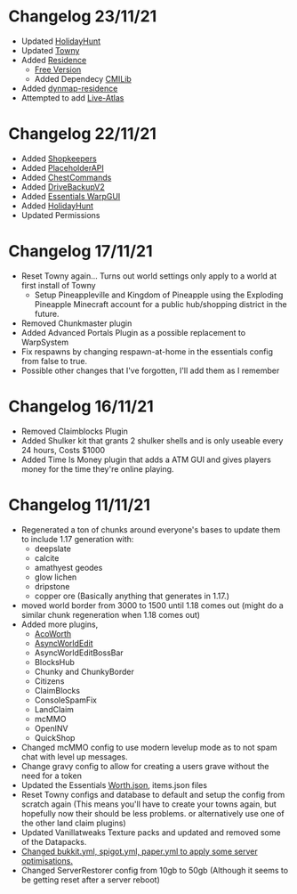 # Changelog 23/11/21
* Updated [HolidayHunt](https://www.spigotmc.org/resources/holidayhunt-christmas-game.97167/)
* Updated [Towny](https://www.spigotmc.org/resources/towny-advanced.72694/)
* Added [Residence](https://www.spigotmc.org/resources/residence-1-7-10-up-to-1-17.11480/) 
  * [Free Version](http://zrips.net/Residence/)
  * Added Dependecy [CMILib](https://www.spigotmc.org/resources/cmilib.87610/)
* Added [dynmap-residence](https://www.spigotmc.org/resources/dynmap-residence.90206/)
* Attempted to add [Live-Atlas](https://www.spigotmc.org/resources/liveatlas-a-dynmap-pl3xmap-frontend-for-the-modern-web.86939/)

# Changelog 22/11/21
* Added [Shopkeepers](https://www.spigotmc.org/resources/shopkeepers.80756/)
* Added [PlaceholderAPI](https://www.spigotmc.org/resources/placeholderapi.6245/)
* Added [ChestCommands](https://dev.bukkit.org/projects/chest-commands)
* Added [DriveBackupV2](https://www.spigotmc.org/resources/drivebackupv2.79519/)
* Added [Essentials WarpGUI](https://www.spigotmc.org/resources/essentials-warp-gui-opensource.13571/)
* Added [HolidayHunt](https://www.spigotmc.org/resources/holidayhunt-christmas-game.97167/)
* Updated Permissions

# Changelog 17/11/21
* Reset Towny again... Turns out world settings only apply to a world at first install of Towny
  * Setup Pineappleville and Kingdom of Pineapple using the Exploding Pineapple Minecraft account for a public hub/shopping district in the future.
* Removed Chunkmaster plugin
* Added Advanced Portals Plugin as a possible replacement to WarpSystem
* Fix respawns by changing respawn-at-home in the essentials config from false to true.
* Possible other changes that I've forgotten, I'll add them as I remember

# Changelog 16/11/21
* Removed Claimblocks Plugin
* Added Shulker kit that grants 2 shulker shells and is only useable every 24 hours, Costs $1000
* Added Time Is Money plugin that adds a ATM GUI and gives players money for the time they're online playing.

# Changelog 11/11/21
* Regenerated a ton of chunks around everyone's bases to update them to include 1.17 generation with:
  * deepslate
  * calcite
  * amathyest geodes
  * glow lichen
  * dripstone
  * copper ore
(Basically anything that generates in 1.17.)
* moved world border from 3000 to 1500 until 1.18 comes out (might do a similar chunk regeneration when 1.18 comes out)
* Added more plugins, 
  * [AcoWorth](https://www.spigotmc.org/resources/acoworth.74173/)
  * [AsyncWorldEdit](https://www.spigotmc.org/resources/asyncworldedit.327/)
  * AsyncWorldEditBossBar
  * BlocksHub
  * Chunky and ChunkyBorder
  * Citizens
  * ClaimBlocks
  * ConsoleSpamFix
  * LandClaim
  * mcMMO
  * OpenINV
  * QuickShop
* Changed mcMMO config to use modern levelup mode as to not spam chat with level up messages.
* Change gravy config to allow for creating a users grave without the need for a token
* Updated the Essentials [Worth.json](https://gist.github.com/KadeWolfe/d8a8812564f2e80c20cb7a303ed19543), items.json files
* Reset Towny configs and database to default and setup the config from scratch again (This means you'll have to create your towns again, but hopefully now their should be less problems. or alternatively use one of the other land claim plugins)
* Updated Vanillatweaks Texture packs and updated and removed some of the Datapacks.
* [Changed bukkit.yml, spigot.yml, paper.yml to apply some server optimisations.](https://www.spigotmc.org/threads/guide-server-optimization%E2%9A%A1.283181/)
* Changed ServerRestorer config from 10gb to 50gb (Although it seems to be getting reset after a server reboot)
